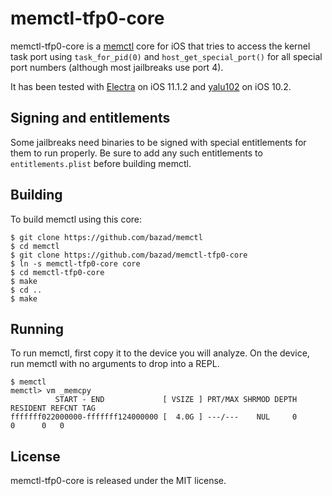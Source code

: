 # memctl-tfp0-core

<!-- Brandon Azad -->

memctl-tfp0-core is a [memctl] core for iOS that tries to access the kernel task port using
`task_for_pid(0)` and `host_get_special_port()` for all special port numbers (although most
jailbreaks use port 4).

[memctl]: https://github.com/bazad/memctl

It has been tested with [Electra] on iOS 11.1.2 and [yalu102] on iOS 10.2.

[Electra]: https://github.com/coolstar/electra
[yalu102]: https://github.com/kpwn/yalu102

## Signing and entitlements

Some jailbreaks need binaries to be signed with special entitlements for them to run properly. Be
sure to add any such entitlements to `entitlements.plist` before building memctl.

## Building

To build memctl using this core:

	$ git clone https://github.com/bazad/memctl
	$ cd memctl
	$ git clone https://github.com/bazad/memctl-tfp0-core
	$ ln -s memctl-tfp0-core core
	$ cd memctl-tfp0-core
	$ make
	$ cd ..
	$ make

## Running

To run memctl, first copy it to the device you will analyze. On the device, run memctl with no
arguments to drop into a REPL.

	$ memctl
	memctl> vm _memcpy
	          START - END             [ VSIZE ] PRT/MAX SHRMOD DEPTH RESIDENT REFCNT TAG
	fffffff022000000-fffffff124000000 [  4.0G ] ---/---    NUL     0        0      0   0

## License

memctl-tfp0-core is released under the MIT license.
